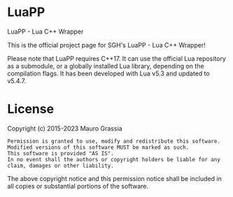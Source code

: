 # LuaPP
LuaPP - Lua C++ Wrapper

This is the official project page for SGH's LuaPP - Lua C++ Wrapper!

Please note that LuaPP requires C++17.
It can use the official Lua repository as a submodule, or a globally installed Lua library, depending on the compilation flags.
It has been developed with Lua v5.3 and updated to v5.4.7.

# License
Copyright (c) 2015-2023 Mauro Grassia

    Permission is granted to use, modify and redistribute this software.
    Modified versions of this software MUST be marked as such.
    This software is provided "AS IS".
    In no event shall the authors or copyright holders be liable for any claim, damages or other liability.

The above copyright notice and this permission notice shall be included in all copies or substantial portions of the software.

